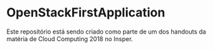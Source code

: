 # OpenStackFirstApplication
Este repositório está sendo criado como parte de um dos handouts da matéria de Cloud Computing 2018 no Insper.
